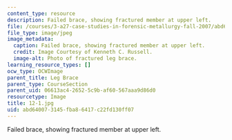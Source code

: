 ```yaml
---
content_type: resource
description: Failed brace, showing fractured member at upper left.
file: /courses/3-a27-case-studies-in-forensic-metallurgy-fall-2007/abd640073145fba86417c22fd130ff07_12-1.jpg
file_type: image/jpeg
image_metadata:
  caption: Failed brace, showing fractured member at upper left.
  credit: Image Courtesy of Kenneth C. Russell.
  image-alt: Photo of fractured leg brace.
learning_resource_types: []
ocw_type: OCWImage
parent_title: Leg Brace
parent_type: CourseSection
parent_uid: 06613ac4-2652-5c9b-af60-567aaa9d86d0
resourcetype: Image
title: 12-1.jpg
uid: abd64007-3145-fba8-6417-c22fd130ff07
---
```

Failed brace, showing fractured member at upper left.

